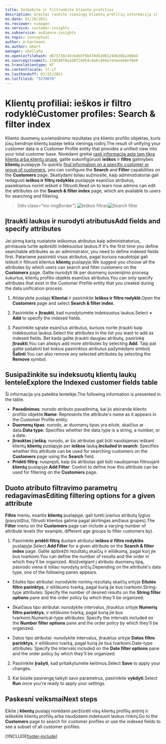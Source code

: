 ```yaml
---
title: Ieškokite ir filtruokite kliento profilius
description: Greitai raskite vieningų klientų profilių informaciją ir filtruokite nurodytus atributus.
ms.date: 01/19/2021
ms.reviewer: nimagen
ms.service: customer-insights
ms.subservice: audience-insights
ms.topic: conceptual
author: m-hartmann
ms.author: mhart
manager: shellyha
ms.openlocfilehash: d675738c43cbdb5f9b478d53d6124db38ba3004d
ms.sourcegitcommit: 139548f8a2d0f24d54c4a6c404a743eeeb8ef8e0
ms.translationtype: HT
ms.contentlocale: lt-LT
ms.lasthandoff: 02/15/2021
ms.locfileid: "5270076"
---
```

# <a name="customer-profiles-search--filter-index"></a><span data-ttu-id="cae12-103">Klientų profiliai: ieškos ir filtro rodyklė</span><span class="sxs-lookup"><span data-stu-id="cae12-103">Customer profiles: Search & filter index</span></span>

<span data-ttu-id="cae12-104">Kliento duomenų suvienodinimo rezultatas yra kliento profilio objektas, kuris jūsų bendroje klientų bazėje teikia vieningą rodinį.</span><span class="sxs-lookup"><span data-stu-id="cae12-104">The result of unifying your customer data is a Customer Profile entity that provides a unified view into your total customer base.</span></span> <span data-ttu-id="cae12-105">Norėdami greitai [rasti informaciją apie tam tikrą klientą arba klientų grupę](customer-profiles.md), galite sukonfigūruoti **ieškos** ir **filtro** galimybes **klientų** puslapyje.</span><span class="sxs-lookup"><span data-stu-id="cae12-105">To quickly [find information on a specific customer or group of customers](customer-profiles.md), you can configure the **Search** and **Filter** capabilities on the **Customers** page.</span></span> <span data-ttu-id="cae12-106">Skaitydami toliau sužinosite, kaip administratoriai gali redaguoti **ieškos ir filtrų rodyklės** puslapyje esančius atributus, pasiekiamus norint ieškoti ir filtruoti.</span><span class="sxs-lookup"><span data-stu-id="cae12-106">Read on to learn how admins can edit the attributes on the **Search & filter index** page, which are available to users for searching and filtering.</span></span>

> [!div class="mx-imgBorder"]
> <span data-ttu-id="cae12-107">![Ieškos filtras](media/search-filter.png "Ieškos filtras")</span><span class="sxs-lookup"><span data-stu-id="cae12-107">![Search filter](media/search-filter.png "Search filter")</span></span>

## <a name="add-fields-and-specify-attributes"></a><span data-ttu-id="cae12-108">Įtraukti laukus ir nurodyti atributus</span><span class="sxs-lookup"><span data-stu-id="cae12-108">Add fields and specify attributes</span></span>

<span data-ttu-id="cae12-109">Jei pirmą kartą nustatote ieškomus atributus kaip administratorius, pirmiausia turite apibrėžti indeksuotus laukus.</span><span class="sxs-lookup"><span data-stu-id="cae12-109">If it's the first time you define searchable attributes as an administrator, you need to define indexed fields first.</span></span> <span data-ttu-id="cae12-110">Patariame pasirinkti visus atributus, pagal kuriuos naudotojai gali ieškoti ir filtruoti klientus **klientų** puslapyje.</span><span class="sxs-lookup"><span data-stu-id="cae12-110">We suggest you choose all the attributes by which users can search and filter customers on the **Customers** page.</span></span> <span data-ttu-id="cae12-111">Galite nurodyti tik per duomenų suvienijimo procesą sukurtus, klientų profilio objekte esančius atributus.</span><span class="sxs-lookup"><span data-stu-id="cae12-111">You can only specify attributes that exist in the Customer Profile entity that you created during the data unification process.</span></span>

1. <span data-ttu-id="cae12-112">Atidarykite puslapį **Klientai** ir pasirinkite **Ieškos ir filtro rodyklė**.</span><span class="sxs-lookup"><span data-stu-id="cae12-112">Open the **Customers** page and select **Search & filter index**.</span></span>

2. <span data-ttu-id="cae12-113">Pasirinkite **+ Įtraukti**, kad nurodytumėte indeksuotus laukus.</span><span class="sxs-lookup"><span data-stu-id="cae12-113">Select **+ Add** to specify the indexed fields.</span></span>

3. <span data-ttu-id="cae12-114">Pasirinkite sąraše esančius atributus, kuriuos norite įtraukti kaip indeksuotus laukus.</span><span class="sxs-lookup"><span data-stu-id="cae12-114">Select the attributes in the list you want to add as indexed fields.</span></span> <span data-ttu-id="cae12-115">Bet kada galite įtraukti daugiau atributų, pasirinkę **Įtraukti**.</span><span class="sxs-lookup"><span data-stu-id="cae12-115">You can always add more attributes by selecting **Add**.</span></span> <span data-ttu-id="cae12-116">Taip pat galite pašalinti bet kokius pasirinktus atributus pažymėdami simbolį **Šalinti**.</span><span class="sxs-lookup"><span data-stu-id="cae12-116">You can also remove any selected attributes by selecting the **Remove** symbol.</span></span>

## <a name="explore-the-indexed-customer-fields-table"></a><span data-ttu-id="cae12-117">Susipažinkite su indeksuotų klientų laukų lentele</span><span class="sxs-lookup"><span data-stu-id="cae12-117">Explore the Indexed customer fields table</span></span>

<span data-ttu-id="cae12-118">Ši informacija yra pateikta lentelėje.</span><span class="sxs-lookup"><span data-stu-id="cae12-118">The following information is presented in the table.</span></span>

- <span data-ttu-id="cae12-119">**Pavadinimas**: nurodo atributo pavadinimą, kai jis atsiranda kliento profilio objekte.</span><span class="sxs-lookup"><span data-stu-id="cae12-119">**Name**: Represents the attribute's name as it appears in the Customer Profile entity.</span></span>
- <span data-ttu-id="cae12-120">**Duomenų tipas**: nurodo, ar duomenų tipas yra eilutė, skaičius ar data.</span><span class="sxs-lookup"><span data-stu-id="cae12-120">**Data type**: Specifies whether the data type is a string, a number, or a date.</span></span>
- <span data-ttu-id="cae12-121">**Įtrauktas į iešką**: nurodo, ar šis atributas gali būti naudojamas ieškant klientų **klientų** puslapyje per **ieškos** lauką.</span><span class="sxs-lookup"><span data-stu-id="cae12-121">**Included in search**: Specifies whether this attribute can be used for searching customers on the **Customers** page using the **Search** field.</span></span>
- <span data-ttu-id="cae12-122">**Pridėti filtrą**: nuspręsti, kaip šis atributas gali būti naudojamas filtruojant **klientų** puslapyje.</span><span class="sxs-lookup"><span data-stu-id="cae12-122">**Add Filter**: Control to define how this attribute can be used for filtering on the **Customers** page.</span></span>

## <a name="editing-filtering-options-for-a-given-attribute"></a><span data-ttu-id="cae12-123">Duoto atributo filtravimo parametrų redagavimas</span><span class="sxs-lookup"><span data-stu-id="cae12-123">Editing filtering options for a given attribute</span></span>

<span data-ttu-id="cae12-124">**Filtro** meniu, esantis **klientų** puslapyje, gali turėti įvairius atributų lygius (pavyzdžiui, filtruoti klientus galima pagal skirtingas amžiaus grupes).</span><span class="sxs-lookup"><span data-stu-id="cae12-124">The **Filter** menu on the **Customers** page can include a varying number of attribute levels (for example, different age groups to filter customers by).</span></span>

1. <span data-ttu-id="cae12-125">Pasirinkite **pridėti filtrą** duotam atributui **ieškos ir filtro rodyklės** puslapyje.</span><span class="sxs-lookup"><span data-stu-id="cae12-125">Select **Add Filter** for a given attribute on the **Search & filter index** page.</span></span> <span data-ttu-id="cae12-126">Galite apibrėžti rezultatų skaičių ir eiliškumą, pagal kurį jie bus tvarkomi.</span><span class="sxs-lookup"><span data-stu-id="cae12-126">You can define the number of results and the order in which they'll be organized.</span></span> <span data-ttu-id="cae12-127">Atsižvelgiant į atributo duomenų tipą, pasirodo viena iš toliau nurodytų sričių.</span><span class="sxs-lookup"><span data-stu-id="cae12-127">Depending on the attribute's data type, one of the following panes appears.</span></span>

- <span data-ttu-id="cae12-128">Eilutės tipo atributai: nurodykite norimų rezultatų skaičių srityje **Eilutės filtro parinktys**, ir eiliškumo tvarką, pagal kurią jie bus tvarkomi.</span><span class="sxs-lookup"><span data-stu-id="cae12-128">String-type attributes: Specify the number of desired results on the **String filter options** pane and the order policy by which they'll be organized.</span></span>

- <span data-ttu-id="cae12-129">Skaičiaus tipo atributai: nurodykite intervalus, įtrauktus srityje **Numerių filtro parinktys**, ir eiliškumo tvarką, pagal kurią jie bus tvarkomi.</span><span class="sxs-lookup"><span data-stu-id="cae12-129">Numerical-type attributes: Specify the intervals included on the **Number filter options** pane and the order policy by which they'll be organized.</span></span>

- <span data-ttu-id="cae12-130">Datos tipo atributai: nurodykite intervalus, įtrauktus srityje **Datos filtro parinktys**, ir eiliškumo tvarką, pagal kurią jie bus tvarkomi.</span><span class="sxs-lookup"><span data-stu-id="cae12-130">Date-type attributes:  Specify the intervals included on the **Date filter options** pane and the order policy by which they'll be organized.</span></span>

2. <span data-ttu-id="cae12-131">Pasirinkite **Įrašyti**, kad pritaikytumėte keitimus.</span><span class="sxs-lookup"><span data-stu-id="cae12-131">Select **Save** to apply your changes.</span></span>

3. <span data-ttu-id="cae12-132">Kai būsite pasirengę taikyti savo parametrus, pasirinkite **vykdyti**.</span><span class="sxs-lookup"><span data-stu-id="cae12-132">Select **Run** once you're ready to apply your settings.</span></span>

## <a name="next-steps"></a><span data-ttu-id="cae12-133">Paskesni veiksmai</span><span class="sxs-lookup"><span data-stu-id="cae12-133">Next steps</span></span>

<span data-ttu-id="cae12-134">Eikite į **klientų** puslapį norėdami peržiūrėti visų klientų profilių antrinį ir ieškokite klientų profilių arba naudodami indeksuoti laukus rinkinį.</span><span class="sxs-lookup"><span data-stu-id="cae12-134">Go to the **Customers** page to search for customer profiles or use the indexed fields to see a subset of all customer profiles.</span></span>


[!INCLUDE[footer-include](../includes/footer-banner.md)]